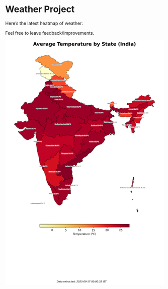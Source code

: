 # Weather Project

Here’s the latest heatmap of weather:

Feel free to leave feedback/improvements.

![India Heatmap](docs/assets/india_heatmap.png?v=C9ACCA)
